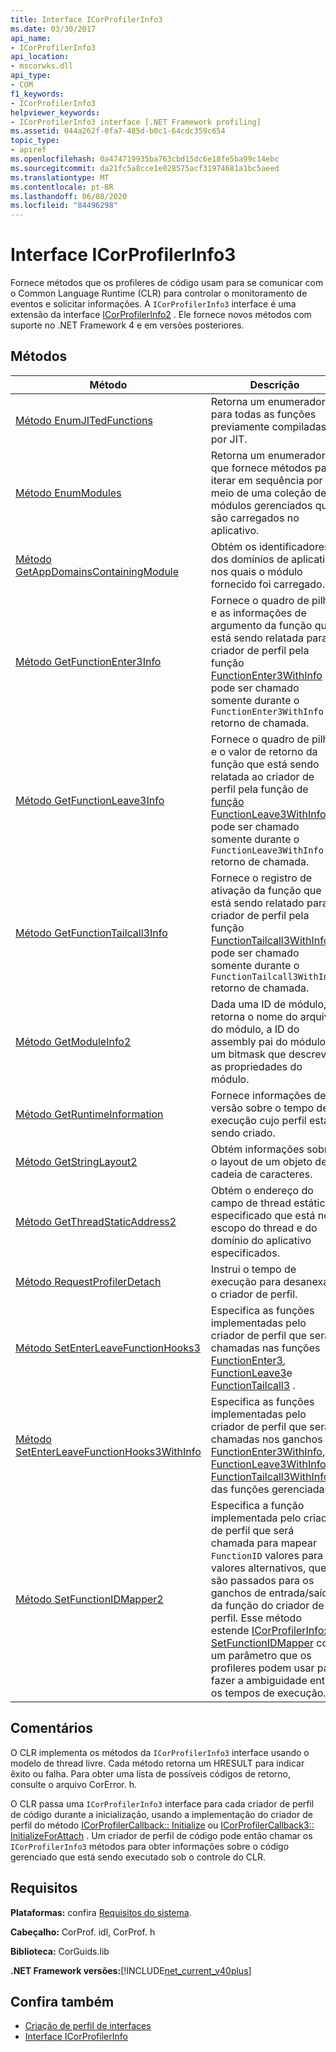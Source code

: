```yaml
---
title: Interface ICorProfilerInfo3
ms.date: 03/30/2017
api_name:
- ICorProfilerInfo3
api_location:
- mscorwks.dll
api_type:
- COM
f1_keywords:
- ICorProfilerInfo3
helpviewer_keywords:
- ICorProfilerInfo3 interface [.NET Framework profiling]
ms.assetid: 044a262f-0fa7-485d-b0c1-64cdc359c654
topic_type:
- apiref
ms.openlocfilehash: 0a474719935ba763cbd15dc6e18fe5ba99c14ebc
ms.sourcegitcommit: da21fc5a8cce1e028575acf31974681a1bc5aeed
ms.translationtype: MT
ms.contentlocale: pt-BR
ms.lasthandoff: 06/08/2020
ms.locfileid: "84496298"
---
```

# <a name="icorprofilerinfo3-interface"></a>Interface ICorProfilerInfo3
Fornece métodos que os profileres de código usam para se comunicar com o Common Language Runtime (CLR) para controlar o monitoramento de eventos e solicitar informações. A `ICorProfilerInfo3` interface é uma extensão da interface [ICorProfilerInfo2](icorprofilerinfo2-interface.md) . Ele fornece novos métodos com suporte no .NET Framework 4 e em versões posteriores.  
  
## <a name="methods"></a>Métodos  
  
|Método|Descrição|  
|------------|-----------------|  
|[Método EnumJITedFunctions](icorprofilerinfo3-enumjitedfunctions-method.md)|Retorna um enumerador para todas as funções previamente compiladas por JIT.|  
|[Método EnumModules](icorprofilerinfo3-enummodules-method.md)|Retorna um enumerador que fornece métodos para iterar em sequência por meio de uma coleção de módulos gerenciados que são carregados no aplicativo.|  
|[Método GetAppDomainsContainingModule](icorprofilerinfo3-getappdomainscontainingmodule-method.md)|Obtém os identificadores dos domínios de aplicativo nos quais o módulo fornecido foi carregado.|  
|[Método GetFunctionEnter3Info](icorprofilerinfo3-getfunctionenter3info-method.md)|Fornece o quadro de pilha e as informações de argumento da função que está sendo relatada para o criador de perfil pela função [FunctionEnter3WithInfo](functionenter3withinfo-function.md) ; pode ser chamado somente durante o `FunctionEnter3WithInfo` retorno de chamada.|  
|[Método GetFunctionLeave3Info](icorprofilerinfo3-getfunctionleave3info-method.md)|Fornece o quadro de pilha e o valor de retorno da função que está sendo relatada ao criador de perfil pela função de [função FunctionLeave3WithInfo](functionleave3withinfo-function.md) ; pode ser chamado somente durante o `FunctionLeave3WithInfo` retorno de chamada.|  
|[Método GetFunctionTailcall3Info](icorprofilerinfo3-getfunctiontailcall3info-method.md)|Fornece o registro de ativação da função que está sendo relatado para o criador de perfil pela função [FunctionTailcall3WithInfo](functiontailcall3withinfo-function.md) ; pode ser chamado somente durante o `FunctionTailcall3WithInfo` retorno de chamada.|  
|[Método GetModuleInfo2](icorprofilerinfo3-getmoduleinfo2-method.md)|Dada uma ID de módulo, retorna o nome do arquivo do módulo, a ID do assembly pai do módulo e um bitmask que descreve as propriedades do módulo.|  
|[Método GetRuntimeInformation](icorprofilerinfo3-getruntimeinformation-method.md)|Fornece informações de versão sobre o tempo de execução cujo perfil está sendo criado.|  
|[Método GetStringLayout2](icorprofilerinfo3-getstringlayout2-method.md)|Obtém informações sobre o layout de um objeto de cadeia de caracteres.|  
|[Método GetThreadStaticAddress2](icorprofilerinfo3-getthreadstaticaddress2-method.md)|Obtém o endereço do campo de thread estático especificado que está no escopo do thread e do domínio do aplicativo especificados.|  
|[Método RequestProfilerDetach](icorprofilerinfo3-requestprofilerdetach-method.md)|Instrui o tempo de execução para desanexar o criador de perfil.|  
|[Método SetEnterLeaveFunctionHooks3](icorprofilerinfo3-setenterleavefunctionhooks3-method.md)|Especifica as funções implementadas pelo criador de perfil que serão chamadas nas funções [FunctionEnter3](functionenter3-function.md), [FunctionLeave3](functionleave3-function.md)e [FunctionTailcall3](functiontailcall3-function.md) .|  
|[Método SetEnterLeaveFunctionHooks3WithInfo](icorprofilerinfo3-setenterleavefunctionhooks3withinfo-method.md)|Especifica as funções implementadas pelo criador de perfil que serão chamadas nos ganchos [FunctionEnter3WithInfo](functionenter3withinfo-function.md), [FunctionLeave3WithInfo](functionleave3withinfo-function.md)e [FunctionTailcall3WithInfo](functiontailcall3withinfo-function.md) das funções gerenciadas.|  
|[Método SetFunctionIDMapper2](icorprofilerinfo3-setfunctionidmapper2-method.md)|Especifica a função implementada pelo criador de perfil que será chamada para mapear `FunctionID` valores para valores alternativos, que são passados para os ganchos de entrada/saída da função do criador de perfil. Esse método estende [ICorProfilerInfo:: SetFunctionIDMapper](icorprofilerinfo-setfunctionidmapper-method.md) com um parâmetro que os profileres podem usar para fazer a ambiguidade entre os tempos de execução.|  
  
## <a name="remarks"></a>Comentários  
 O CLR implementa os métodos da `ICorProfilerInfo3` interface usando o modelo de thread livre. Cada método retorna um HRESULT para indicar êxito ou falha. Para obter uma lista de possíveis códigos de retorno, consulte o arquivo CorError. h.  
  
 O CLR passa uma `ICorProfilerInfo3` interface para cada criador de perfil de código durante a inicialização, usando a implementação do criador de perfil do método [ICorProfilerCallback:: Initialize](icorprofilercallback-initialize-method.md) ou [ICorProfilerCallback3:: InitializeForAttach](icorprofilercallback3-initializeforattach-method.md) . Um criador de perfil de código pode então chamar os `ICorProfilerInfo3` métodos para obter informações sobre o código gerenciado que está sendo executado sob o controle do CLR.  
  
## <a name="requirements"></a>Requisitos  
 **Plataformas:** confira [Requisitos do sistema](../../get-started/system-requirements.md).  
  
 **Cabeçalho:** CorProf. idl, CorProf. h  
  
 **Biblioteca:** CorGuids.lib  
  
 **.NET Framework versões:**[!INCLUDE[net_current_v40plus](../../../../includes/net-current-v40plus-md.md)]  
  
## <a name="see-also"></a>Confira também

- [Criação de perfil de interfaces](profiling-interfaces.md)
- [Interface ICorProfilerInfo](icorprofilerinfo-interface.md)
